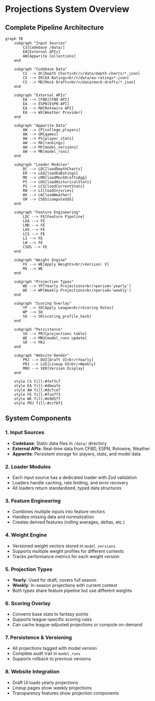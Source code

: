 # Projections System Overview

## Complete Pipeline Architecture

```mermaid
graph TB
    subgraph "Input Sources"
        CS[Codebase /data/]
        EA[External APIs]
        AW[Appwrite Collections]
    end
    
    subgraph "Codebase Data"
        CS --> DC[Depth Charts<br/>/data/depth-charts/*.json]
        CS --> ER[EA Ratings<br/>/data/ea-ratings*.json]
        CS --> MD[Mock Drafts<br/>/data/mock-drafts/*.json]
    end
    
    subgraph "External APIs"
        EA --> CFBD[CFBD API]
        EA --> ESPN[ESPN API]
        EA --> RW[Rotowire API]
        EA --> WX[Weather Provider]
    end
    
    subgraph "Appwrite Data"
        AW --> CP[college_players]
        AW --> GM[games]
        AW --> PS[player_stats]
        AW --> RK[rankings]
        AW --> MV[model_versions]
        AW --> MR[model_runs]
    end
    
    subgraph "Loader Modules"
        DC --> LDC[loadDepthCharts]
        ER --> LEA[loadEaRatings]
        MD --> LMD[loadMockDraftsAgg]
        PS --> LHS[loadHistoricalStats]
        PS --> LCS[loadCurrentStats]
        RW --> LI[loadInjuries]
        WX --> LW[loadWeather]
        GM --> CSOS[computeSOS]
    end
    
    subgraph "Feature Engineering"
        LDC --> FE[Feature Pipeline]
        LEA --> FE
        LMD --> FE
        LHS --> FE
        LCS --> FE
        LI --> FE
        LW --> FE
        CSOS --> FE
    end
    
    subgraph "Weight Engine"
        FE --> WE[Apply Weights<br/>Version: V]
        MV --> WE
    end
    
    subgraph "Projection Types"
        WE --> YP[Yearly Projections<br/>period='yearly']
        WE --> WP[Weekly Projections<br/>period='weekly']
    end
    
    subgraph "Scoring Overlay"
        YP --> SO[Apply League<br/>Scoring Rules]
        WP --> SO
        SO --> SR[scoring_profile_hash]
    end
    
    subgraph "Persistence"
        SO --> PRJ[projections table]
        WE --> MRU[model_runs update]
        SR --> PRJ
    end
    
    subgraph "Website Render"
        PRJ --> DUI[Draft UI<br/>Yearly]
        PRJ --> LUI[Lineup UI<br/>Weekly]
        MRU --> VER[Version Display]
    end
    
    style CS fill:#fef3c7
    style EA fill:#dbeafe
    style AW fill:#dcfce7
    style FE fill:#fce7f3
    style WE fill:#e9d5ff
    style PRJ fill:#ccfbf1
```

## System Components

### 1. Input Sources
- **Codebase**: Static data files in `/data/` directory
- **External APIs**: Real-time data from CFBD, ESPN, Rotowire, Weather
- **Appwrite**: Persistent storage for players, stats, and model data

### 2. Loader Modules
- Each input source has a dedicated loader with Zod validation
- Loaders handle caching, rate limiting, and error recovery
- All loaders return standardized, typed data structures

### 3. Feature Engineering
- Combines multiple inputs into feature vectors
- Handles missing data and normalization
- Creates derived features (rolling averages, deltas, etc.)

### 4. Weight Engine
- Versioned weight vectors stored in `model_versions`
- Supports multiple weight profiles for different contexts
- Tracks performance metrics for each weight version

### 5. Projection Types
- **Yearly**: Used for draft, covers full season
- **Weekly**: In-season projections with current context
- Both types share feature pipeline but use different weights

### 6. Scoring Overlay
- Converts base stats to fantasy points
- Supports league-specific scoring rules
- Can cache league-adjusted projections or compute on-demand

### 7. Persistence & Versioning
- All projections tagged with model version
- Complete audit trail in `model_runs`
- Supports rollback to previous versions

### 8. Website Integration
- Draft UI loads yearly projections
- Lineup pages show weekly projections
- Transparency features show projection components
